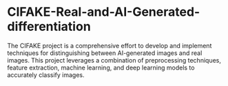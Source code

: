 # CIFAKE-Real-and-AI-Generated-differentiation
The CIFAKE project is a comprehensive effort to develop and implement techniques for distinguishing between AI-generated images and real images. This project leverages a combination of preprocessing techniques, feature extraction, machine learning, and deep learning models to accurately classify images.
